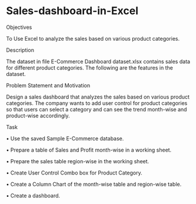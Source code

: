 # Sales-dashboard-in-Excel

Objectives

To Use Excel to analyze the sales based on various product categories.

Description

The dataset in file E-Commerce Dashboard dataset.xlsx contains sales data for different product categories. The following are the features in the dataset.

Problem Statement and Motivation

Design a sales dashboard that analyzes the sales based on various product 
categories. The company wants to add user control for product categories 
so that users can select a category and can see the trend month-wise and 
product-wise accordingly.

Task

• Use the saved Sample E-Commerce database.

• Prepare a table of Sales and Profit month-wise in a working sheet.

• Prepare the sales table region-wise in the working sheet.

• Create User Control Combo box for Product Category.

• Create a Column Chart of the month-wise table and region-wise table.

• Create a dashboard.
